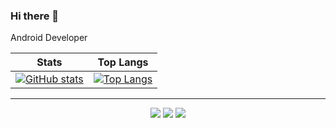 ### Hi there 👋

Android Developer

| Stats | Top Langs |
| ------|:---------:|
| [![GitHub stats](https://github-readme-stats.vercel.app/api?username=sun5066)](https://github.com/anuraghazra/github-readme-stats) | [![Top Langs](https://github-readme-stats.vercel.app/api/top-langs/?username=sun5066&langs_count=3)](https://github.com/anuraghazra/github-readme-stats) |

---
<p align="center" style="max-width: 100%;">
  <a href="https://sun5066.github.io"><img src="https://img.shields.io/badge/Blog-Sun%20Blog-red"/></a>
  <a href="#"><img src="https://img.shields.io/badge/Company-YEOBOYA-pink"/></a>
  <a href="https://open.kakao.com/o/slQYymce"><img src="https://img.shields.io/badge/Contact%20Us-KAKAO-yellow"/></a>
</p>

